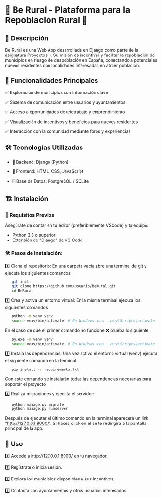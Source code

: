 # 🌿 Be Rural - Plataforma para la Repoblación Rural 🏡

## 📖 Descripción

Be Rural es una Web App desarrollada en Django como parte de la asignatura Proyectos II. Su misión es incentivar y facilitar la repoblación de municipios en riesgo de despoblación en España, conectando a potenciales nuevos residentes con localidades interesadas en atraer población.


## 🚀 Funcionalidades Principales

✅ Exploración de municipios con información clave

✅ Sistema de comunicación entre usuarios y ayuntamientos

✅ Acceso a oportunidades de teletrabajo y emprendimiento

✅ Visualización de incentivos y beneficios para nuevos residentes

✅ Interacción con la comunidad mediante foros y experiencias


## 🛠️ Tecnologías Utilizadas

- 🐍 Backend: Django (Python)

- 🎨 Frontend: HTML, CSS, JavaScript

- 🗄️ Base de Datos: PostgreSQL / SQLite


## 🏗️ Instalación

### 📌 Requisitos Previos

Asegúrate de contar en tu editor (preferiblemente VSCode) y tu equipo:
- Python 3.8 o superior
- Extensión de "Django" de VS Code

### 🛠️ Pasos de Instalación:
1️⃣ Clona el repositorio:
En una carpeta vacía abre una terminal de git y ejecuta los siguientes comandos
```sh
   git init
   git clone https://github.com/usuario/BeRural.git
   cd BeRural
   ```
2️⃣ Crea y activa un entorno virtual:
En la misma terminal ejecuta los siguientes comandos
```sh
   python -m venv venv
   source venv/bin/activate  # En Windows usa: .venv\Scripts\activate
   ```
En el caso de que el primer comando no funcione ❌ prueba lo siguiente
```sh
   py.exe -m venv venv
   source venv/bin/activate  # En Windows usa: .venv\Scripts\activate
   ```
3️⃣ Instala las dependencias:
Una vez activo el entorno virtual (venv) ejecuta el siguiente comando en la terminal
```sh
   pip install -r requirements.txt
   ```
Con este comando se instalarán todas las dependencias necesarias para soportar el proyecto

4️⃣ Realiza migraciones y ejecuta el servidor:
```sh
   python manage.py migrate
   python manage.py runserver
   ```
Después de ejecutar el último comando en la terminal aparecerá un link "http://127.0.0.1:8000/". Si haces click en él se te redirigirá a la pantalla principal de la app. 

## 🎯 Uso
1️⃣ Accede a http://127.0.0.1:8000/ en tu navegador.

2️⃣ Regístrate o inicia sesión.

3️⃣ Explora los municipios disponibles y sus incentivos.

4️⃣ Contacta con ayuntamientos y otros usuarios interesados.

